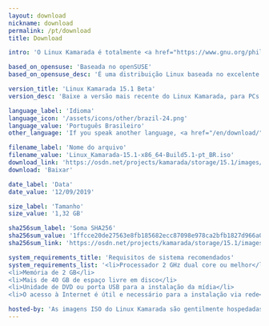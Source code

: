 ```yaml
---
layout: download
nickname: download
permalink: /pt/download
title: Download

intro: 'O Linux Kamarada é totalmente <a href="https://www.gnu.org/philosophy/free-sw.pt-br.html"><strong>livre</strong></a> para baixar, usar e compartilhar.'

based_on_opensuse: 'Baseada no openSUSE'
based_on_opensuse_desc: 'É uma distribuição Linux baseada no excelente <a href="/pt/2019/05/22/comunidade-opensuse-lanca-a-versao-15-1-da-distribuicao-leap">openSUSE Leap</a> — distribuição híbrida de empresa e comunidade do <a href="http://opensuse.org">openSUSE</a> — e contém personalizações.'

version_title: 'Linux Kamarada 15.1 Beta'
version_desc: 'Baixe a versão mais recente do Linux Kamarada, para PCs e <i>notebooks</i>.'

language_label: 'Idioma'
language_icon: '/assets/icons/other/brazil-24.png'
language_value: 'Português Brasileiro'
other_language: 'If you speak another language, <a href="/en/download/">click here</a>.'

filename_label: 'Nome do arquivo'
filename_value: 'Linux_Kamarada-15.1-x86_64-Build5.1-pt_BR.iso'
download_link: 'https://osdn.net/projects/kamarada/storage/15.1/images/iso/Linux_Kamarada-15.1-x86_64-Build5.1-pt_BR.iso'
download: 'Baixar'

date_label: 'Data'
date_value: '12/09/2019'

size_label: 'Tamanho'
size_value: '1,32 GB'

sha256sum_label: 'Soma SHA256'
sha256sum_value: '1ffcce20de27563e8fb185682ecc87098e978ca2bfb1827d966a0a75db21a94a'
sha256sum_link: 'https://osdn.net/projects/kamarada/storage/15.1/images/iso/Linux_Kamarada-15.1-x86_64-Build5.1-pt_BR.iso.sha256'

system_requirements_title: 'Requisitos de sistema recomendados'
system_requirements_list: '<li>Processador 2 GHz dual core ou melhor</li>
<li>Memória de 2 GB</li>
<li>Mais de 40 GB de espaço livre em disco</li>
<li>Unidade de DVD ou porta USB para a instalação da mídia</li>
<li>O acesso à Internet é útil e necessário para a instalação via rede</li>'

hosted-by: 'As imagens ISO do Linux Kamarada são gentilmente hospedadas pela'
---
```


